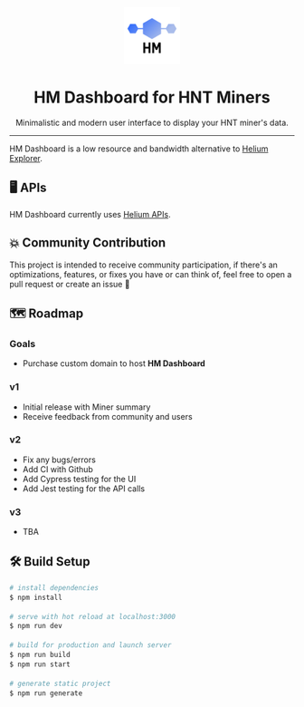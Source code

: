 <p align="center">
  <img alt="HM Dashboard Logo" src="/static/logo.png" width="100" />
</p>
<h1 align="center">
  HM Dashboard for HNT Miners
</h1>
<p align="center">
  Minimalistic and modern user interface to display your HNT miner's data.
</p>

<hr/>

HM Dashboard is a low resource and bandwidth alternative to [Helium Explorer](https://explorer.helium.com/).

## 🖥 APIs

HM Dashboard currently uses [Helium APIs](https://docs.helium.com/api/).

## 💥 Community Contribution

This project is intended to receive community participation, if there's an optimizations, features, or fixes you have or can think of,
feel free to open a pull request or create an issue 🙂


## 🗺 Roadmap

### Goals

- Purchase custom domain to host <b>HM Dashboard</b>

### v1

- Initial release with Miner summary
- Receive feedback from community and users

### v2

- Fix any bugs/errors
- Add CI with Github
- Add Cypress testing for the UI
- Add Jest testing for the API calls

### v3

- TBA

## 🛠 Build Setup

```bash
# install dependencies
$ npm install

# serve with hot reload at localhost:3000
$ npm run dev

# build for production and launch server
$ npm run build
$ npm run start

# generate static project
$ npm run generate
```
